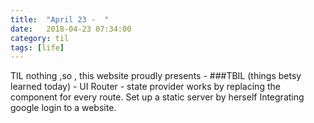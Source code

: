 ```yaml
---
title:  "April 23 -  "
date:   2018-04-23 07:34:00
category: til
tags: [life]
---
```


TIL nothing ,so , this website proudly presents - 
###TBIL (things betsy learned today) - 
UI  Router - state provider works by replacing the <ui-view> component for every route.
Set up a static server by herself
Integrating google login to a website.
